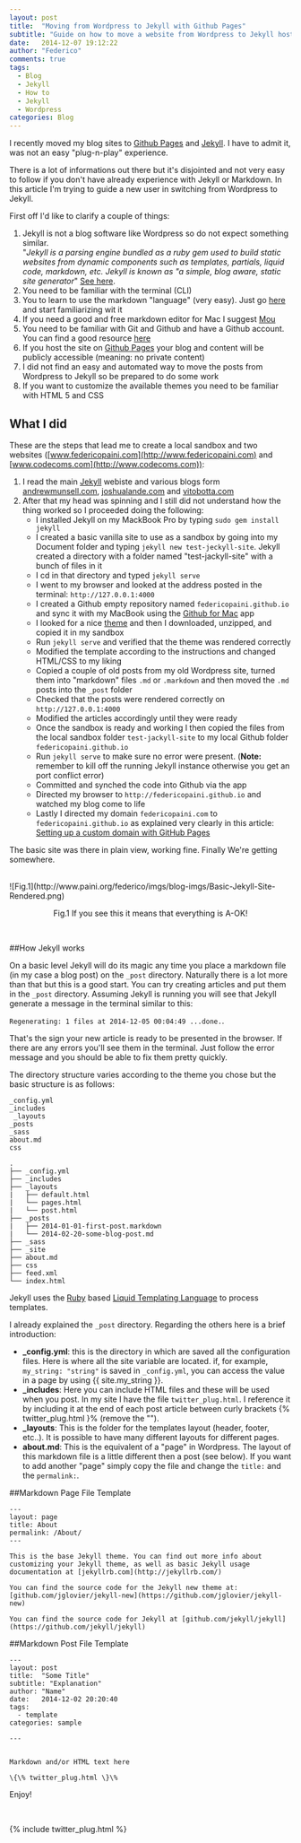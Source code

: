 ```yaml
---
layout: post
title:  "Moving from Wordpress to Jekyll with Github Pages"
subtitle: "Guide on how to move a website from Wordpress to Jekyll hosted by Github Pages"
date:   2014-12-07 19:12:22
author: "Federico"
comments: true
tags:
  - Blog
  - Jekyll
  - How to
  - Jekyll
  - Wordpress
categories: Blog
---
```


I recently moved my blog sites to [Github Pages](http://github.io) and [Jekyll](http://www.jekyll.org). I have to admit it, was not an easy "plug-n-play" experience.

There is a lot of informations out there but it's disjointed and not very easy to follow if you don't have already experience with Jekyll or Markdown.
In this article I'm trying to guide a new user in switching from Wordpress to Jekyll.

First off I'd like to clarify a couple of things:

1. Jekyll is not a blog software like Wordpress so do not expect something similar. <br> "*Jekyll is a parsing engine bundled as a ruby gem used to build static websites from dynamic components such as templates, partials, liquid code, markdown, etc. Jekyll is known as "a simple, blog aware, static site generator*" [See here](http://jekyllbootstrap.com/lessons/jekyll-introduction.html).
2. You need to be familiar with the terminal (CLI)
3. You to learn to use the markdown "language" (very easy). Just go [here](http://daringfireball.net/projects/markdown/syntax) and start familiarizing wit it 
4. If you need a good and free markdown editor for Mac I suggest [Mou](http://25.io/mou/)
5. You need to be familiar with Git and Github and have a Github account. You can find a good resource [here](http://sixrevisions.com/resources/git-tutorials-beginners/)
6. If you host the site on [Github Pages](https://help.github.com/articles/what-are-github-pages/) your blog and content will be publicly accessible (meaning: no private content)
7. I did not find an easy and automated way to move the posts from Wordpress to Jekyll so be prepared to do some work 
8. If you want to customize the available themes you need to be familiar with HTML 5 and CSS

## What I did

These are the steps that lead me to create a local sandbox and two websites ([www.federicopaini.com](http://www.federicopaini.com) and [www.codecoms.com](http://www.codecoms.com)):

1. I read the main [Jekyll](http://www.jekyll.org) webiste and various blogs form [andrewmunsell.com](https://learn.andrewmunsell.com/learn/jekyll-by-example/tutorial), [joshualande.com](http://joshualande.com/jekyll-github-pages-poole/) and [vitobotta.com](http://vitobotta.com/how-to-migrate-from-wordpress-to-jekyll/)
2. After that my head was spinning and I still did not understand how the thing worked so I proceeded doing the following: 
   * I installed Jekyll on my MackBook Pro by typing `sudo gem install jekyll`
   * I created a basic vanilla site to use as a sandbox by going into my Document folder and typing `jekyll new test-jeckyll-site`. Jekyll  created a directory with a folder named  "test-jackyll-site" with a bunch of files in it
   * I cd in that directory and typed `jekyll serve`
   * I went to my browser and looked at the address posted in the terminal: `http://127.0.0.1:4000`
   * I created a Github empty repository named `federicopaini.github.io` and sync it with my  MacBook using the [Github for Mac](https://mac.github.com/) app 
   * I looked for a nice [theme](http://jekyllthemes.org/) and then I downloaded, unzipped, and copied it in my sandbox
   * Run `jekyll serve` and verified that the theme was rendered correctly
   * Modified the template according to the instructions and changed HTML/CSS to my liking
   * Copied a couple of old posts from my old Wordpress site, turned them into "markdown" files `.md` or `.markdown` and then moved the `.md` posts into the `_post` folder 
   * Checked that the posts were rendered correctly on `http://127.0.0.1:4000`
   * Modified the articles accordingly until they were ready
   * Once the sandbox is ready and working I then copied the files from the local sandbox folder `test-jackyll-site` to my local Github folder `federicopaini.github.io` 
   * Run `jekyll serve` to make sure no error were present. (**Note:** remember to kill off the running Jekyll instance otherwise you get an port conflict error)
   * Committed and synched the code into Github via the app
   * Directed my browser to `http://federicopaini.github.io` and watched my blog come to life 
   * Lastly I directed my domain `federicopaini.com` to `federicopaini.github.io` as explained very clearly in this article: [Setting up a custom domain with GitHub Pages](https://help.github.com/articles/setting-up-a-custom-domain-with-github-pages/)
   
   
The basic site was there in plain view, working fine. Finally We're getting somewhere. 

<br>
![Fig.1](http://www.paini.org/federico/imgs/blog-imgs/Basic-Jekyll-Site-Rendered.png)
<p align=center>Fig.1 If you see this it means that everything is A-OK!</p>
<br>

##How Jekyll works

On a basic level Jekyll will do its magic any time you place a markdown file (in my case a blog post) on the `_post` directory. 
Naturally there is a lot more than that but this is a good start. You can try creating articles and put them in the `_post` directory. Assuming Jekyll is running you will see that Jekyll generate a message in the terminal similar to this: <br>

`Regenerating: 1 files at 2014-12-05 00:04:49 ...done.`. <br>

That's the sign your new article is ready to be presented in the browser. If there are any errors you'll see them in the terminal. Just follow the error message and you should be able to fix them pretty quickly.

The directory structure varies according to the theme you chose but the basic structure is as follows:

```
_config.yml
_includes
 _layouts
_posts
_sass
about.md
css

.
├── _config.yml
├── _includes
├── _layouts
|   ├── default.html
|   └── pages.html
|   └── post.html
├── _posts
|   ├── 2014-01-01-first-post.markdown
|   └── 2014-02-20-some-blog-post.md
├── _sass
├── _site
├── about.md
├── css
├── feed.xml
└── index.html

```

Jekyll uses the [Ruby](https://www.ruby-lang.org/en/) based [Liquid Templating Language](http://liquidmarkup.org/) to process templates. 

I already explained the `_post` directory. Regarding the others here is a brief introduction:
 
 * **_config.yml**: this is the directory in which are saved all the configuration files. Here is where all the site variable are located. if, for example, `my_string: "string"` is saved in `_config.yml`, you can access the value in a page by using \{\{ site.my_string \}\}. 
 * **_includes**: Here you can include HTML files and these will be used when you post. In my site I have the file `twitter_plug.html`. I reference it by including it  at the end of each post article between curly brackets \{\% twitter_plug.html \}\% (remove the "\").
 * **_layouts**: This is the folder for the templates layout (header, footer, etc..). It is possible to have many different layouts for different pages.
 * **about.md**: This is the equivalent of a "page" in Wordpress. The layout of this markdown file is a little different then a post (see below). If you want to add another "page" simply copy the file and change the `title:` and the `permalink:`.   

##Markdown Page File Template

```
---
layout: page
title: About
permalink: /About/
---

This is the base Jekyll theme. You can find out more info about customizing your Jekyll theme, as well as basic Jekyll usage documentation at [jekyllrb.com](http://jekyllrb.com/)

You can find the source code for the Jekyll new theme at: [github.com/jglovier/jekyll-new](https://github.com/jglovier/jekyll-new)

You can find the source code for Jekyll at [github.com/jekyll/jekyll](https://github.com/jekyll/jekyll)

```

   
##Markdown Post File Template

```
---
layout: post
title:  "Some Title"
subtitle: "Explanation"
author: "Name"
date:   2014-12-02 20:20:40
tags:
  - template
categories: sample

---


Markdown and/or HTML text here

\{\% twitter_plug.html \}\%

```   
   
Enjoy!


<p>&nbsp;</p>
{% include twitter_plug.html %}
  
